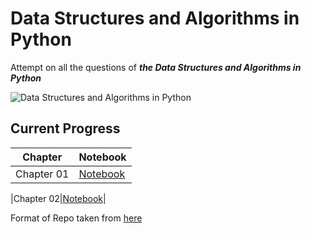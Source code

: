 # Data Structures and Algorithms in Python

Attempt on all the questions of ***the Data Structures and Algorithms in Python*** 

![Data Structures and Algorithms in Python](https://media.wiley.com/product_data/coverImage300/75/11182902/1118290275.jpg)

## Current Progress
|Chapter|Notebook|
|---|---|
|Chapter 01|[Notebook](https://nbviewer.jupyter.org/github/Te000/Data-Structures-and-Algorithms-in-Python/blob/master/ch1/Chap_01.ipynb)|

|Chapter 02|[Notebook](https://nbviewer.jupyter.org/github/Te000/Data-Structures-and-Algorithms-in-Python/blob/master/ch1/Chap_02.ipynb)|

Format of Repo taken from [here](https://github.com/jihoonerd/Data_Structures_and_Algorithms_in_Python)